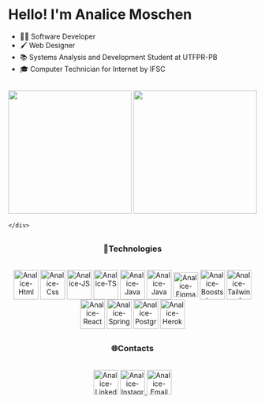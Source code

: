 ### <h1>Hello! I'm Analice Moschen </h1>

- 👩‍💻 Software Developer
- 🖌  Web Designer
- 📚 Systems Analysis and Development Student at UTFPR-PB
- 🎓 Computer Technician for Internet by IFSC
 
 ##
 
 <div>
  <div align="">
    <a href="https://github.com/AnaliceMM4">
     <img height="250em" src="https://github-readme-stats.vercel.app/api/top-langs/?username=AnaliceMM4&theme=radical"/></a>

  <a href="https://github.com/AnaliceMM4">
    <img height="250em" src="https://github-readme-stats.vercel.app/api?username=AnaliceMM4&theme=radical" /></a>

    </div>
  
  ##
 
<div align="center" style="display: inline_block">
 <h3>🚀Technologies</h3><br>
    <img align="center" alt="Analice-Html" height="60" width="50"  src="https://cdn.jsdelivr.net/gh/devicons/devicon/icons/html5/html5-plain-wordmark.svg" />
    <img align="center" alt="Analice-Css" height="60" width="50" src="https://cdn.jsdelivr.net/gh/devicons/devicon/icons/css3/css3-plain-wordmark.svg" />      
    <img align="center" alt="Analice-JS" height="60" width="50"  src="https://cdn.jsdelivr.net/gh/devicons/devicon/icons/javascript/javascript-plain.svg" /> 
    <img align="center" alt="Analice-TS" height="60" width="50"  src="https://cdn.jsdelivr.net/gh/devicons/devicon/icons/typescript/typescript-plain.svg" /> 
    <img align="center" alt="Analice-Java" height="60" width="50" src="https://cdn.jsdelivr.net/gh/devicons/devicon/icons/java/java-original.svg" />
    <img align="center" alt="Analice-Java" height="60" width="50" src="https://cdn.jsdelivr.net/gh/devicons/devicon/icons/python/python-original.svg" />     
   <img  align="center"  alt="Analice-Figma" height="50" width="50" src="https://cdn.jsdelivr.net/gh/devicons/devicon/icons/figma/figma-original.svg" />
   <img  align="center" alt="Analice-Booststrap"  align="center"  height="60" width="50" src="https://cdn.jsdelivr.net/gh/devicons/devicon/icons/bootstrap/bootstrap-original.svg" />
   <img align="center" alt="Analice-Tailwind"  align="center"  height="60" width="50" src="https://cdn.jsdelivr.net/gh/devicons/devicon@latest/icons/tailwindcss/tailwindcss-original.svg"/>
   <img  align="center" alt="Analice-React"  align="center" height="60" width="50" src="https://cdn.jsdelivr.net/gh/devicons/devicon/icons/react/react-original.svg" />
   <img  align="center" alt="Analice-Spring" height="60" width="50" src="https://cdn.jsdelivr.net/gh/devicons/devicon/icons/spring/spring-original.svg" />
   <img  align="center" alt="Analice-Postgres" height="60" width="50" src="https://cdn.jsdelivr.net/gh/devicons/devicon/icons/postgresql/postgresql-original.svg" />
   <img  align="center" alt="Analice-Heroku" height="60" width="50" src="https://cdn.jsdelivr.net/gh/devicons/devicon/icons/heroku/heroku-plain-wordmark.svg" />    
 
</div>

<div align="center" style="display: inline_block">
 
  ##
 
 <h3>🌐Contacts</h3><br>
 <a href="https://www.linkedin.com/in/analice-moschen-71634b213/" rel="noopener">
 <img  alt="Analice-Linkedin" height="50" width="50" src="https://user-images.githubusercontent.com/62485958/185765464-ca64c58d-33fe-4222-8ac6-4f596e1f8e4b.png" /></a>
 
 <a href="https://www.instagram.com/analice.moschen/" rel="noopener">
 <img  alt="Analice-Instagram" height="50" width="50" src="https://user-images.githubusercontent.com/62485958/185766264-b1891112-9b7a-4649-826c-11dbe3db5c44.png" /</a>

 <a href="mailto:analice.moschen16@gmail.com" rel="noopener">
 <img  alt="Analice-Email" height="50" width="50" src="https://user-images.githubusercontent.com/62485958/185766824-802af9d0-e011-46e8-bad0-cd186a409fdf.png" /></a>

</div>

<!--![snake gif](https://github.com/AnaliceMM4/AnaliceMM4/blob/output/github-contribution-grid-snake.svg)-->
 
